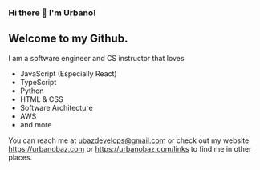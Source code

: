 ### Hi there 👋 I'm Urbano!
## Welcome to my Github.

I am a software engineer and CS instructor that loves
- JavaScript (Especially React)
- TypeScript
- Python
- HTML & CSS
- Software Architecture
- AWS
- and more

You can reach me at ubazdevelops@gmail.com or check out my website https://urbanobaz.com or https://urbanobaz.com/links to find me in other places.

<!--
**urbanobaz/urbanobaz** is a ✨ _special_ ✨ repository because its `README.md` (this file) appears on your GitHub profile.

Here are some ideas to get you started:

- 🔭 I’m currently working on ...
- 🌱 I’m currently learning ...
- 👯 I’m looking to collaborate on ...
- 🤔 I’m looking for help with ...
- 💬 Ask me about ...
- 📫 How to reach me: ...
- 😄 Pronouns: ...
- ⚡ Fun fact: ...
-->

